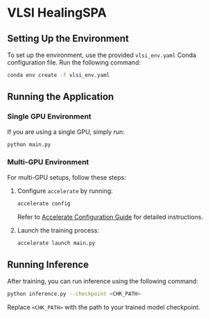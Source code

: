 # VLSI HealingSPA

## Setting Up the Environment
To set up the environment, use the provided `vlsi_env.yaml` Conda configuration file. Run the following command:
```bash
conda env create -f vlsi_env.yaml
```

## Running the Application

### Single GPU Environment
If you are using a single GPU, simply run:
```bash
python main.py
```

### Multi-GPU Environment
For multi-GPU setups, follow these steps:

1. Configure `accelerate` by running:
    ```bash
    accelerate config
    ```
    Refer to [Accelerate Configuration Guide](https://huggingface.co/docs/accelerate/package_reference/cli) for detailed instructions.

2. Launch the training process:
    ```bash
    accelerate launch main.py
    ```

## Running Inference
After training, you can run inference using the following command:
```bash
python inference.py --checkpoint <CHK_PATH>
```
Replace `<CHK_PATH>` with the path to your trained model checkpoint.

